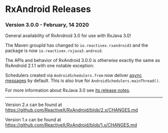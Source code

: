 # RxAndroid Releases #

### Version 3.0.0 - February, 14 2020 ###

General availability of RxAndroid 3.0 for use with RxJava 3.0!

The Maven groupId has changed to `io.reactivex.rxandroid3` and the package is now `io.reactivex.rxjava3.android`.

The APIs and behavior of RxAndroid 3.0.0 is otherwise exactly the same as RxAndroid 2.1.1 with one notable exception:

Schedulers created via `AndroidSchedulers.from` now deliver [async messages](https://developer.android.com/reference/android/os/Handler.html#createAsync(android.os.Looper)) by default.
This is also true for `AndroidSchedulers.mainThread()`.

For more information about RxJava 3.0 see [its release notes](https://github.com/ReactiveX/RxJava/releases/tag/v3.0.0).

---

Version 2.x can be found at https://github.com/ReactiveX/RxAndroid/blob/2.x/CHANGES.md

Version 1.x can be found at https://github.com/ReactiveX/RxAndroid/blob/1.x/CHANGES.md
